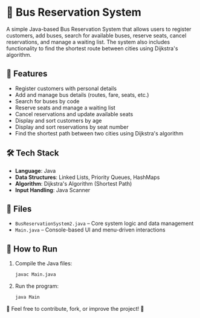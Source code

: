 # 🚌 Bus Reservation System  

A simple Java-based Bus Reservation System that allows users to register customers, add buses, search for available buses, reserve seats, cancel reservations, and manage a waiting list. The system also includes functionality to find the shortest route between cities using Dijkstra's algorithm.  

## 🚀 Features  
- Register customers with personal details  
- Add and manage bus details (routes, fare, seats, etc.)  
- Search for buses by code  
- Reserve seats and manage a waiting list  
- Cancel reservations and update available seats  
- Display and sort customers by age  
- Display and sort reservations by seat number  
- Find the shortest path between two cities using Dijkstra's algorithm  

## 🛠️ Tech Stack  
- **Language**: Java  
- **Data Structures**: Linked Lists, Priority Queues, HashMaps  
- **Algorithm**: Dijkstra's Algorithm (Shortest Path)  
- **Input Handling**: Java Scanner  

## 📂 Files  
- `BusReservationSystem2.java` – Core system logic and data management  
- `Main.java` – Console-based UI and menu-driven interactions  

## 📌 How to Run  
1. Compile the Java files:  
   ```bash
   javac Main.java
   ```  
2. Run the program:  
   ```bash
   java Main
   ```  

🔗 Feel free to contribute, fork, or improve the project! 🚀

